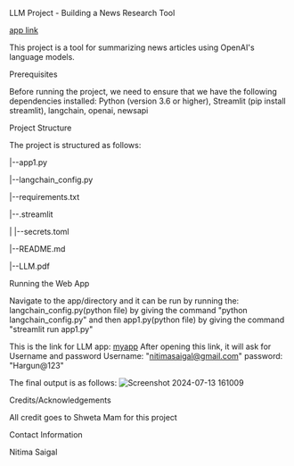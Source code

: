 LLM Project - Building a News Research Tool

[app link](https://project-9-llm.streamlit.app/)

This project is a tool for summarizing news articles using OpenAI's language models.


Prerequisites

Before running the project, we need to ensure that we have the following dependencies installed: Python (version 3.6 or higher), Streamlit (pip install streamlit), langchain, openai, newsapi

Project Structure

The project is structured as follows:

|--app1.py

|--langchain_config.py

|--requirements.txt

|--.streamlit

| |--secrets.toml

|--README.md

|--LLM.pdf

Running the Web App

Navigate to the app/directory and it can be run by running the:
langchain_config.py(python file) by giving the command "python langchain_config.py" 
and then
app1.py(python file) by giving the command "streamlit run app1.py"

This is the link for LLM app:
[myapp](https://project-9-llm.streamlit.app/)
After opening this link, it will ask for Username and password
Username: "nitimasaigal@gmail.com"
password: "Hargun@123"

The final output is as follows: 
![Screenshot 2024-07-13 161009](https://github.com/user-attachments/assets/4d59050a-5c32-4cd2-a154-e7070689a73f)


Credits/Acknowledgements

All credit goes to Shweta Mam for this project

Contact Information

Nitima Saigal




